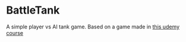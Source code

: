 # BattleTank
A simple player vs AI tank game. Based on a game made in [this udemy course](https://www.udemy.com/unrealcourse/learn/v4)
